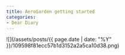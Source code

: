 ```yaml
---
title: AeroGarden getting started
categories:
- Dear Diary
---
```


![](/assets/posts/{{ page.date | date: "%Y" }}/109598f81ecc57b1d3152a2a5ca10d38.png)
